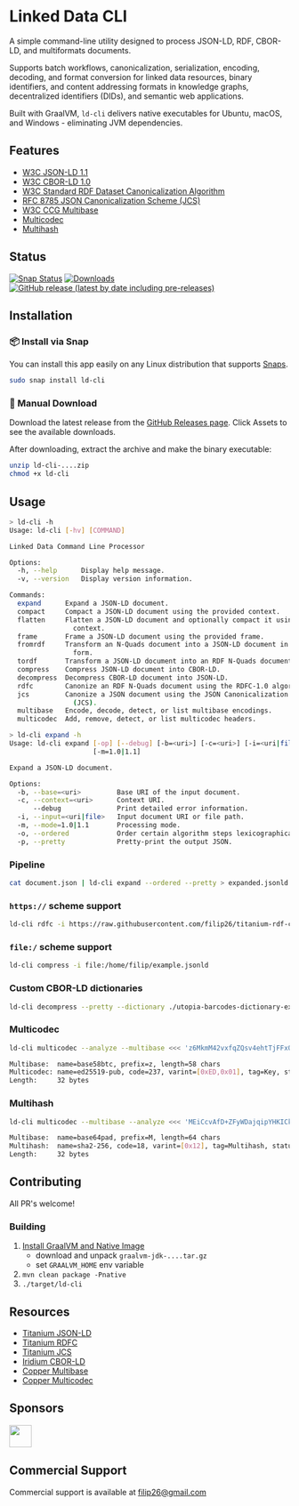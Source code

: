 # Linked Data CLI

A simple command-line utility designed to process JSON-LD, RDF, CBOR-LD, and multiformats documents. 
    
Supports batch workflows, canonicalization, serialization, encoding, decoding, and format conversion for linked data resources, binary identifiers, and content addressing formats in knowledge graphs, decentralized identifiers (DIDs), and semantic web applications.

Built with GraalVM, `ld-cli` delivers native executables for Ubuntu, macOS, and Windows - eliminating JVM dependencies.

## Features

* [W3C JSON-LD 1.1](https://www.w3.org/TR/json-ld/) 
* [W3C CBOR-LD 1.0](https://json-ld.github.io/cbor-ld-spec/)
* [W3C Standard RDF Dataset Canonicalization Algorithm](https://www.w3.org/TR/rdf-canon/)
* [RFC 8785 JSON Canonicalization Scheme (JCS)](https://www.rfc-editor.org/rfc/rfc8785)
* [W3C CCG Multibase](https://github.com/w3c-ccg/multibase)
* [Multicodec](https://github.com/multiformats/multicodec)
* [Multihash](https://github.com/multiformats/multihash)

## Status

[![Snap Status](https://snapcraft.io/ld-cli/badge.svg)](https://snapcraft.io/ld-cli)
[![Downloads](https://img.shields.io/github/downloads/filip26/ld-cli/total)](https://github.com/filip26/ld-cli/releases)
[![GitHub release (latest by date including pre-releases)](https://img.shields.io/github/v/release/filip26/ld-cli?include_prereleases)](https://github.com/filip26/ld-cli/releases)

## Installation

### 📦 Install via Snap

You can install this app easily on any Linux distribution that supports [Snaps](https://snapcraft.io/docs).

```bash
sudo snap install ld-cli
```

### 📁 Manual Download

Download the latest release from the [GitHub Releases page](https://github.com/filip26/ld-cli/releases/). Click Assets to see the available downloads.

After downloading, extract the archive and make the binary executable:

```bash
unzip ld-cli-....zip
chmod +x ld-cli
```

## Usage

```bash
> ld-cli -h
Usage: ld-cli [-hv] [COMMAND]

Linked Data Command Line Processor

Options:
  -h, --help      Display help message.
  -v, --version   Display version information.

Commands:
  expand      Expand a JSON-LD document.
  compact     Compact a JSON-LD document using the provided context.
  flatten     Flatten a JSON-LD document and optionally compact it using a
                context.
  frame       Frame a JSON-LD document using the provided frame.
  fromrdf     Transform an N-Quads document into a JSON-LD document in expanded
                form.
  tordf       Transform a JSON-LD document into an RDF N-Quads document.
  compress    Compress JSON-LD document into CBOR-LD.
  decompress  Decompress CBOR-LD document into JSON-LD.
  rdfc        Canonize an RDF N-Quads document using the RDFC-1.0 algorithm.
  jcs         Canonize a JSON document using the JSON Canonicalization Scheme
                (JCS).
  multibase   Encode, decode, detect, or list multibase encodings.
  multicodec  Add, remove, detect, or list multicodec headers.

> ld-cli expand -h
Usage: ld-cli expand [-op] [--debug] [-b=<uri>] [-c=<uri>] [-i=<uri|file>]
                     [-m=1.0|1.1]

Expand a JSON-LD document.

Options:
  -b, --base=<uri>         Base URI of the input document.
  -c, --context=<uri>      Context URI.
      --debug              Print detailed error information.
  -i, --input=<uri|file>   Input document URI or file path.
  -m, --mode=1.0|1.1       Processing mode.
  -o, --ordered            Order certain algorithm steps lexicographically.
  -p, --pretty             Pretty-print the output JSON.

```

### Pipeline
```bash
cat document.json | ld-cli expand --ordered --pretty > expanded.jsonld
```

### `https://` scheme support

```bash
ld-cli rdfc -i https://raw.githubusercontent.com/filip26/titanium-rdf-canon/refs/heads/main/src/test/resources/com/apicatalog/rdf/canon/rdfc10/test022-in.nq 
```

### `file:/` scheme support

```bash
ld-cli compress -i file:/home/filip/example.jsonld
```

### Custom CBOR-LD dictionaries
```bash
ld-cli decompress --pretty --dictionary ./utopia-barcodes-dictionary-example.json <<< 'd90664a60183198000198001198002189d82187618a418b8a3189c18a618ce18b218d01ae592208118baa2189c18a018a8447582002018be18aa18c0a5189c186c18d60418e018e618e258417ab7c2e56b49e2cce62184ce26818e15a8b173164401b5d3bb93ffd6d2b5eb8f6ac0971502ae3dd49d17ec66528164034c912685b8111bc04cdc9ec13dbadd91cc18e418ac'
```

### Multicodec
```bash
ld-cli multicodec --analyze --multibase <<< 'z6MkmM42vxfqZQsv4ehtTjFFxQ4sQKS2w6WR7emozFAn5cxu'
```
```bash
Multibase:  name=base58btc, prefix=z, length=58 chars
Multicodec: name=ed25519-pub, code=237, varint=[0xED,0x01], tag=Key, status=Draft
Length:     32 bytes
```

### Multihash
```bash
ld-cli multicodec --multibase --analyze <<< 'MEiCcvAfD+ZFyWDajqipYHKICkZiqQgudmbwOEx2fPiy+Rw=='
```
```bash
Multibase:  name=base64pad, prefix=M, length=64 chars
Multihash:  name=sha2-256, code=18, varint=[0x12], tag=Multihash, status=Permanent
Length:     32 bytes
```

## Contributing

All PR's welcome!

### Building

1. [Install GraalVM and Native Image](https://www.graalvm.org/latest/docs/)
   - download and unpack ```graalvm-jdk-....tar.gz```
   - set ```GRAALVM_HOME``` env variable
3. ```mvn clean package -Pnative```
4. ```./target/ld-cli```


## Resources

* [Titanium JSON-LD](https://github.com/filip26/titanium-json-ld)
* [Titanium RDFC](https://github.com/filip26/titanium-rfc-canon)
* [Titanium JCS](https://github.com/filip26/titanium-jcs)
* [Iridium CBOR-LD](https://github.com/filip26/iridium-cbor-ld)
* [Copper Multibase](https://github.com/filip26/copper-multibase)
* [Copper Multicodec](https://github.com/filip26/copper-multicodec)

## Sponsors

<a href="https://github.com/thadguidry">
  <img src="https://avatars.githubusercontent.com/u/986438?v=4" width="40" />
</a> 

## Commercial Support
Commercial support is available at filip26@gmail.com
